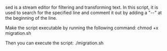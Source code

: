 sed is a stream editor for filtering and transforming text. 
In this script, it is used to search for the specified line and comment it out by adding a "--" at the 
beginning of the line.

Make the script executable by running the following command:
chmod +x migration.sh

Then you can execute the script:
./migration.sh